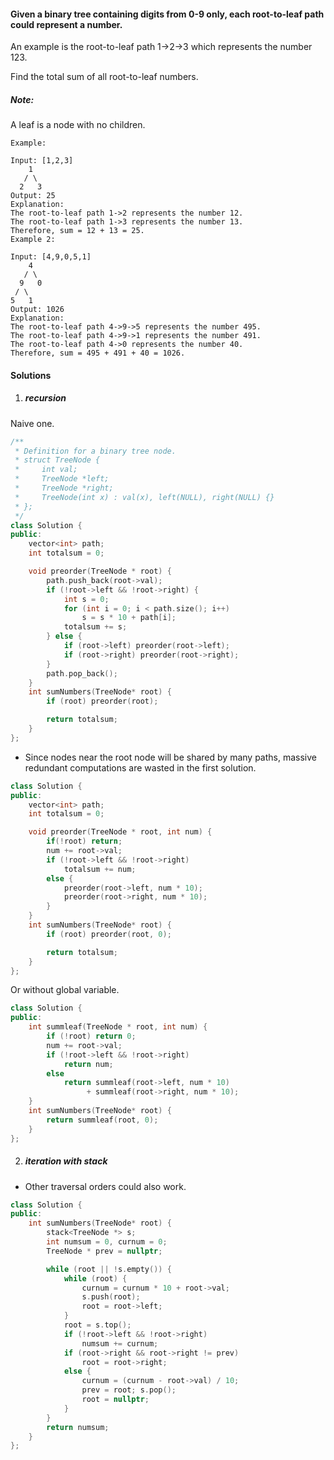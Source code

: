#### Given a binary tree containing digits from 0-9 only, each root-to-leaf path could represent a number.

An example is the root-to-leaf path 1->2->3 which represents the number 123.

Find the total sum of all root-to-leaf numbers.

##### Note: 
A leaf is a node with no children.

```
Example:

Input: [1,2,3]
    1
   / \
  2   3
Output: 25
Explanation:
The root-to-leaf path 1->2 represents the number 12.
The root-to-leaf path 1->3 represents the number 13.
Therefore, sum = 12 + 13 = 25.
Example 2:

Input: [4,9,0,5,1]
    4
   / \
  9   0
 / \
5   1
Output: 1026
Explanation:
The root-to-leaf path 4->9->5 represents the number 495.
The root-to-leaf path 4->9->1 represents the number 491.
The root-to-leaf path 4->0 represents the number 40.
Therefore, sum = 495 + 491 + 40 = 1026.
```

#### Solutions

1. ##### recursion


Naive one. 

```c++
/**
 * Definition for a binary tree node.
 * struct TreeNode {
 *     int val;
 *     TreeNode *left;
 *     TreeNode *right;
 *     TreeNode(int x) : val(x), left(NULL), right(NULL) {}
 * };
 */
class Solution {
public:
    vector<int> path;
    int totalsum = 0;

    void preorder(TreeNode * root) {
        path.push_back(root->val);
        if (!root->left && !root->right) {
            int s = 0;
            for (int i = 0; i < path.size(); i++)
                s = s * 10 + path[i];
            totalsum += s;
        } else {
            if (root->left) preorder(root->left);
            if (root->right) preorder(root->right);
        }
        path.pop_back();
    }
    int sumNumbers(TreeNode* root) {
        if (root) preorder(root);

        return totalsum;
    }
};
```

- Since nodes near the root node will be shared by many paths, massive redundant computations are wasted in the first solution.

```c++
class Solution {
public:
    vector<int> path;
    int totalsum = 0;

    void preorder(TreeNode * root, int num) {
        if(!root) return;
        num += root->val;
        if (!root->left && !root->right)
            totalsum += num;
        else {
            preorder(root->left, num * 10);
            preorder(root->right, num * 10);
        }
    }
    int sumNumbers(TreeNode* root) {
        if (root) preorder(root, 0);

        return totalsum;
    }
};
```

Or without global variable.

```c++
class Solution {
public:
    int summleaf(TreeNode * root, int num) {
        if (!root) return 0;
        num += root->val;
        if (!root->left && !root->right)
            return num;
        else
            return summleaf(root->left, num * 10) 
                 + summleaf(root->right, num * 10);
    }
    int sumNumbers(TreeNode* root) {
        return summleaf(root, 0);
    }
};
```

2. ##### iteration with stack

- Other traversal orders could also work.

```c++
class Solution {
public:
    int sumNumbers(TreeNode* root) {
        stack<TreeNode *> s;
        int numsum = 0, curnum = 0;
        TreeNode * prev = nullptr;

        while (root || !s.empty()) {
            while (root) {
                curnum = curnum * 10 + root->val;
                s.push(root);
                root = root->left;
            }
            root = s.top();
            if (!root->left && !root->right)
                numsum += curnum;
            if (root->right && root->right != prev)
                root = root->right;
            else {
                curnum = (curnum - root->val) / 10; 
                prev = root; s.pop();
                root = nullptr;
            }
        }
        return numsum;
    }
};
```